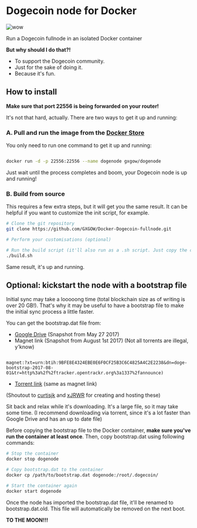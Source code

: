 # Dogecoin node for Docker

![wow](http://www.digitalmoneycorp.com/blog/wp-content/uploads/2015/09/dogecoin-proves-its-worth-generosity-kindness.jpg)

Run a Dogecoin fullnode in an isolated Docker container

**But why should I do that?!**

* To support the Dogecoin community.
* Just for the sake of doing it.
* Because it's fun.

## How to install

**Make sure that port 22556 is being forwarded on your router!**

It's not that hard, actually. There are two ways to get it up and running:

### A. Pull and run the image from the [Docker Store](https://store.docker.com/community/images/gxgow/dogenode)

You only need to run one command to get it up and running:

```bash

docker run -d -p 22556:22556 --name dogenode gxgow/dogenode

```

Just wait until the process completes and boom, your Dogecoin node is up and running!

### B. Build from source

This requires a few extra steps, but it will get you the same result. It can be helpful if you want to customize the init script, for example.

```bash
# Clone the git repository
git clone https://github.com/GXGOW/Docker-Dogecoin-fullnode.git

# Perform your customisations (optional)

# Run the build script (it'll also run as a .sh script. Just copy the contents or change the file extension.)
./build.sh
```

Same result, it's up and running.

## Optional: kickstart the node with a bootstrap file

Initial sync may take a looooong time (total blockchain size as of writing is over 20 GB!). That's why it may be useful to have a bootstrap file to make the initial sync process a little faster.

You can get the bootstrap.dat file from:

* [Google Drive](https://drive.google.com/drive/folders/0B4kwVxcNWulsQ0w4NXN0TlFkOEU) (Snapshot from May 27 2017)
* Magnet link (Snapshot from August 1st 2017) (Not all torrents are illegal, y'know)

```

magnet:?xt=urn:btih:9BFE8E4324EBE0E6F0CF25B3C6C4825A4C2E2238&dn=doge-bootstrap-2017-08-01&tr=http%3a%2f%2ftracker.opentrackr.org%3a1337%2fannounce)
```

* [Torrent link](http://insecure.cjk.ovh/doge-bootstrap-2017-08-01.torrent) (same as magnet link)

(Shoutout to [curtisjk](https://www.reddit.com/user/curtisjk) and [xJRWR](https://www.reddit.com/user/xJRWR) for creating and hosting these)

Sit back and relax while it's downloading. It's a large file, so it may take some time. (I recommend downloading via torrent, since it's a lot faster than Google Drive and has an up to date file)

Before copying the bootstrap file to the Docker container, **make sure you've run the container at least once**. Then, copy bootstrap.dat using following commands:

```bash
# Stop the container
docker stop dogenode

# Copy bootstrap.dat to the container
docker cp /path/to/bootstrap.dat dogenode:/root/.dogecoin/

# Start the container again
docker start dogenode
```

Once the node has imported the bootstrap.dat file, it'll be renamed to bootstrap.dat.old. This file will automatically be removed on the next boot.

**TO THE MOON!!!**